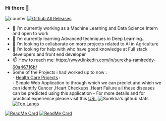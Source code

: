 ### Hi there 👋

![counter](https://komarev.com/ghpvc/?username=surekha-honey&color=orange)
[![Github All Releases](https://img.shields.io/github/downloads/atom/atom/total.svg)]()


- 🔭 I’m currently working as a Machine Learning and Data Science Intern and open to work 
- 🌱 I’m currently learning Advanced techniques in Deep Learning..
- 👯 I’m looking to collaborate on more projects related to AI in Agriculture
- 🤔 I’m looking for help with who have good knowledge at Full stack developers and front end developer
- 📫 How to reach me: https://www.linkedin.com/in/surekha-ramireddy-60a46716b/
- Some of the Projects i had worked up to now :<br>
      - [Health Care Projects](https://heartdiseasesprediction.herokuapp.com/) :<br>
          - Simple Web Application to through which we can predict and which we can identify Cancer ,Heart Checkups ,Heart Failure all these diseases can be predicted using this application 
          - For more details and for practical experience please visit this [URL](https://heartdiseasesprediction.herokuapp.com/) 
![Surekha's github stats](https://github-readme-stats.vercel.app/api?username=Surekha-honey&show_icons=true&theme=radical&count_private=true)
[![Top Langs](https://github-readme-stats.vercel.app/api/top-langs/?username=Surekha-honey&layout=compact&theme=radical)](https://github.com/Surekha-honey/github-readme-stats)

 
[![ReadMe Card](https://github-readme-stats.vercel.app/api/pin/?username=Surekha-honey&repo=Time-series-Forecasts&theme=radical)](https://github.com/Surekha-honey/Time-series-Forecasts)
[![ReadMe Card](https://github-readme-stats.vercel.app/api/pin/?username=Surekha-honey&repo=Restraunt-Food-Cost-Prediction&theme=radical)](https://github.com/Surekha-honey/Restraunt-food-cost-prediction)
